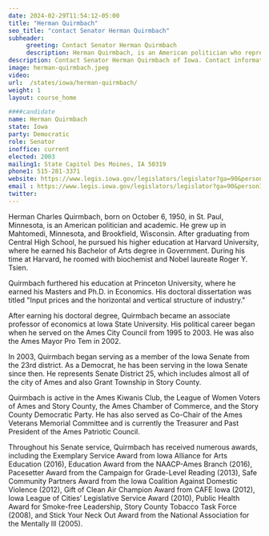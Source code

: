 ```yaml
---
date: 2024-02-29T11:54:12-05:00
title: "Herman Quirmbach"
seo_title: "contact Senator Herman Quirmbach"
subheader:
     greeting: Contact Senator Herman Quirmbach
     description: Herman Quirmbach, is an American politician who represents Senate District 25, which includes almost all of the city of Ames and also Grant Township in Story County.
description: Contact Senator Herman Quirmbach of Iowa. Contact information for Herman Quirmbach includes email address, phone number, and mailing address.
image: herman-quirmbach.jpeg
video:
url:  /states/iowa/herman-quirmbach/
weight: 1
layout: course_home

####candidate
name: Herman Quirmbach
state: Iowa
party: Democratic
role: Senator
inoffice: current
elected: 2003
mailing1: State Capitol Des Moines, IA 50319
phone1: 515-281-3371
website: https://www.legis.iowa.gov/legislators/legislator?ga=90&personID=161/
email : https://www.legis.iowa.gov/legislators/legislator?ga=90&personID=161/
twitter:
---
```


Herman Charles Quirmbach, born on October 6, 1950, in St. Paul, Minnesota, is an American politician and academic. He grew up in Mahtomedi, Minnesota, and Brookfield, Wisconsin. After graduating from Central High School, he pursued his higher education at Harvard University, where he earned his Bachelor of Arts degree in Government. During his time at Harvard, he roomed with biochemist and Nobel laureate Roger Y. Tsien.

Quirmbach furthered his education at Princeton University, where he earned his Masters and Ph.D. in Economics. His doctoral dissertation was titled "Input prices and the horizontal and vertical structure of industry."

After earning his doctoral degree, Quirmbach became an associate professor of economics at Iowa State University. His political career began when he served on the Ames City Council from 1995 to 2003. He was also the Ames Mayor Pro Tem in 2002.

In 2003, Quirmbach began serving as a member of the Iowa Senate from the 23rd district. As a Democrat, he has been serving in the Iowa Senate since then. He represents Senate District 25, which includes almost all of the city of Ames and also Grant Township in Story County.

Quirmbach is active in the Ames Kiwanis Club, the League of Women Voters of Ames and Story County, the Ames Chamber of Commerce, and the Story County Democratic Party. He has also served as Co-Chair of the Ames Veterans Memorial Committee and is currently the Treasurer and Past President of the Ames Patriotic Council.

Throughout his Senate service, Quirmbach has received numerous awards, including the Exemplary Service Award from Iowa Alliance for Arts Education (2016), Education Award from the NAACP-Ames Branch (2016), Pacesetter Award from the Campaign for Grade-Level Reading (2013), Safe Community Partners Award from the Iowa Coalition Against Domestic Violence (2012), Gift of Clean Air Champion Award from CAFE Iowa (2012), Iowa League of Cities’ Legislative Service Award (2010), Public Health Award for Smoke-free Leadership, Story County Tobacco Task Force (2008), and Stick Your Neck Out Award from the National Association for the Mentally Ill (2005).
